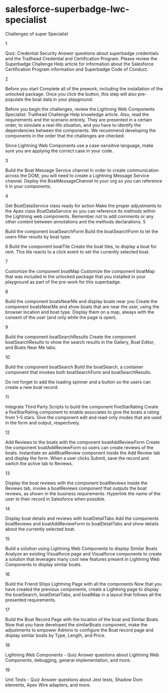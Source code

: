 # salesforce-superbadge-lwc-specialist

Challenges of super Specialist

1

Quiz: Credential Security
Answer questions about superbadge credentials and the Trailhead Credential and Certification Program. Please review the Superbadge Challenge Help article for information about the Salesforce Certification Program information and Superbadge Code of Conduct.

2

Before you start
Complete all of the prework, including the installation of the unlocked package. Once you click the button, this step will also pre-populate the boat data in your playground.

Before you begin the challenges, review the Lightning Web Components Specialist: Trailhead Challenge Help knowledge article. Also, read the requirements and the scenario entirely. They are presented in a certain order, to simulate a real-life situation, and you have to identify the dependencies between the components. We recommend developing the components in the order that the challenges are checked.

Since Lightning Web Components use a case-sensitive language, make sure you are applying the correct case in your code.


3

Build the Boat Message Service channel
In order to create communication across the DOM, you will need to create a Lightning Message Service channel. Deploy the BoatMessageChannel to your org so you can reference it in your components.

4

Get BoatDataService class ready for action
Make the proper adjustments to the Apex class BoatDataService so you can reference its methods within the Lightning web components. Remember not to add comments or any other content between annotations and the methods declarations.
5

Build the component boatSearchForm
Build the boatSearchForm to let the users filter results by boat type.

6
Build the component boatTile
Create the boat tiles, to display a boat for rent. This tile reacts to a click event to set the currently selected boat.

7

Customize the component boatMap
Customize the component boatMap that was included in the unlocked package that you installed in your playground as part of the pre-work for this superbadge.

8

Build the component boatsNearMe and display boats near you
Create the component boatsNearMe and show boats that are near the user, using the browser location and boat type. Display them on a map, always with the consent of the user (and only while the page is open).

9

Build the component boatSearchResults
Create the component boatSearchResults to show the search results in the Gallery, Boat Editor, and Boats Near Me tabs.

10


Build the component boatSearch
Build the boatSearch, a container component that invokes both boatSearchForm and boatSearchResults.

Do not forget to add the loading spinner and a button so the users can create a new boat record.

11

Integrate Third Party Scripts to build the component fiveStarRating
Create a fiveStarRating component to enable associates to give the boats a rating from 1–5 stars. Give the component edit and read-only modes that are used in the form and output, respectively.

12


Add Reviews to the boats with the component boatAddReviewForm
Create the component boatAddReviewForm so users can create reviews of the boats. Instantiate an addBoatReview component inside the Add Review tab and display the form. When a user clicks Submit, save the record and switch the active tab to Reviews.

13

Display the boat reviews with the component boatReviews
Inside the Reviews tab, invoke a boatReviews component that outputs the boat reviews, as shown in the business requirements. Hyperlink the name of the user to their record in Salesforce when possible.

14

Display boat details and reviews with boatDetailTabs
Add the components boatReviews and boatAddReviewForm to boatDetailTabs and show details about the currently selected boat.

15

Build a solution using Lightning Web Components to display Similar Boats
Analyze an existing Visualforce page and Visualforce components to create a solution that leverages many cool new features present in Lightning Web Components to display similar boats.

16

Build the Friend Ships Lightning Page with all the components
Now that you have created the previous components, create a Lightning page to display the boatSearch, boatDetailTabs, and boatMap in a layout that follows all the presented requirements.


17

Build the Boat Record Page with the location of the boat and Similar Boats
Now that you have developed the similarBoats component, make the adjustments to empower Admins to configure the Boat record page and display similar boats by Type, Length, and Price.

18

Lightning Web Components - Quiz
Answer questions about Lightning Web Components, debugging, general implementation, and more.


19

Unit Tests - Quiz
Answer questions about Jest tests, Shadow Dom elements, Apex Wire adapters, and more.
